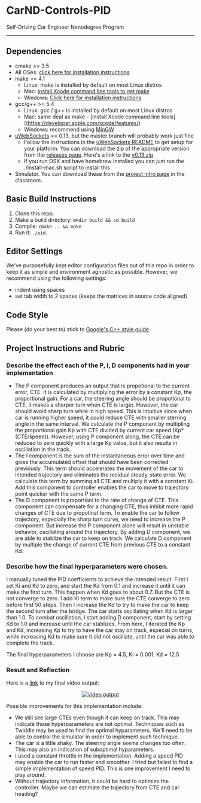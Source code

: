 # CarND-Controls-PID
Self-Driving Car Engineer Nanodegree Program

---

## Dependencies

* cmake >= 3.5
 * All OSes: [click here for installation instructions](https://cmake.org/install/)
* make >= 4.1
  * Linux: make is installed by default on most Linux distros
  * Mac: [install Xcode command line tools to get make](https://developer.apple.com/xcode/features/)
  * Windows: [Click here for installation instructions](http://gnuwin32.sourceforge.net/packages/make.htm)
* gcc/g++ >= 5.4
  * Linux: gcc / g++ is installed by default on most Linux distros
  * Mac: same deal as make - [install Xcode command line tools]((https://developer.apple.com/xcode/features/)
  * Windows: recommend using [MinGW](http://www.mingw.org/)
* [uWebSockets](https://github.com/uWebSockets/uWebSockets) == 0.13, but the master branch will probably work just fine
  * Follow the instructions in the [uWebSockets README](https://github.com/uWebSockets/uWebSockets/blob/master/README.md) to get setup for your platform. You can download the zip of the appropriate version from the [releases page](https://github.com/uWebSockets/uWebSockets/releases). Here's a link to the [v0.13 zip](https://github.com/uWebSockets/uWebSockets/archive/v0.13.0.zip).
  * If you run OSX and have homebrew installed you can just run the ./install-mac.sh script to install this
* Simulator. You can download these from the [project intro page](https://github.com/udacity/CarND-PID-Control-Project/releases) in the classroom.

## Basic Build Instructions

1. Clone this repo.
2. Make a build directory: `mkdir build && cd build`
3. Compile: `cmake .. && make`
4. Run it: `./pid`. 

## Editor Settings

We've purposefully kept editor configuration files out of this repo in order to
keep it as simple and environment agnostic as possible. However, we recommend
using the following settings:

* indent using spaces
* set tab width to 2 spaces (keeps the matrices in source code aligned)

## Code Style

Please (do your best to) stick to [Google's C++ style guide](https://google.github.io/styleguide/cppguide.html).

## Project Instructions and Rubric

### Describe the effect each of the P, I, D components had in your implementation

* The P component produces an output that is propotional to the current error, CTE. It is calculated by multiplying the error by a constant Kp, the proportional gain. For a car, the steering angle should be propotional to CTE, it makes a sharper turn when CTE is larger. However, the car should avoid sharp turn while in high speed. This is intuitive since when car is running higher speed, it could reduce CTE with smaller sterring angle in the same interval. We calculate the P component by multipling the proportional gain Kp with CTE divided by current car speed (Kp*(CTE/speed)). However, using P component along, the CTE can be reduced to zero quickly with a large Kp value, but it also results in oscillation in the track.
* The I component is the sum of the instantaneous error over time and gives the accumulated offset that should have been corrected previously. This term should accelerates the movement of the car to intended trajectory and eliminates the residual steady-state error. We calculate this term by summing all CTE and multiply it with a constant Ki. Add this component to controller enables the car to move to trajectory point quicker with the same P term.
* The D component is proportianl to the rate of change of CTE. This component can compensate for a changing CTE, thus inhibit more rapid changes of CTE due to propotinal term. To enable the car to follow trajectory, especially the sharp turn curve, we need to increase the P component. But increase the P component alone will result in unstable behavior, oscillating around the trajectory. By adding D component, we are able to stablize the car to keep on track.  We calculate D component by multiple the change of current CTE from previous CTE to a constant Kd.

### Describe how the final hyperparameters were chosen.

I manually tuned the PID coefficients to achieve the intended result. First I set Ki and Kd to zero, and start the Kd from 0.1 and increase it until it can make the first turn. This happen when Kd goes to about 0.7. But the CTE is not converge to zero. I add Ki term to make sure the CTE converge to zero before first 50 steps. Then I increase the Kd to try to make the car to keep the second turn after the bridge. The car starts oscillating when Kd is larger than 1.0. To combat oscillation, I start adding D component, start by setting Kd to 1.0 and increase until the car stablizes. From here, I iterated the Kp and Kd, increasing Kp to try to have the car stay on track, especial on turns, while increasing Kd to make sure it did not oscillate, until the car was able to complete the track.

The final hyperparameters I choose are Kp = 4.5, Ki = 0.001, Kd = 12.5

### Result and Reflection

Here is a [link](https://youtu.be/rzDsFfvd9T0) to my final video output:

<p align="center">
    <a href="https://www.youtube.com/watch?v=rzDsFfvd9T0">
        <img src="https://img.youtube.com/vi/rzDsFfvd9T0/0.jpg" alt="video output">
    </a>
</p>

Possible improvements for this implementation include:

* We still see large CTEs even though it can keep on track. This may indicate those hyperparameters are not optimal. Techniques such as Twiddle may be used to find the optimal hyparameters. We'll need to be able to control the simulator in order to implement such technique.
* The car is a little shaky. The steering angle seems changes too often. This may also an indication of suboptimal hyparameters.
* I used a constant throttle in the implementation. Adding a speed PID may enable the car to run faster and smoother. I tried but failed to find a simple implementation of speed PID. This is one improvement I need to play around.
* Without trajectory information, it could be hard to optimize the controller. Maybe we can estimate the trajectory from CTE and car heading?

